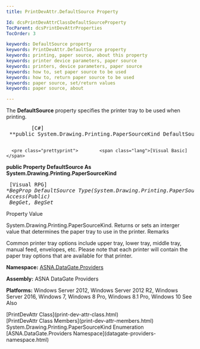 ```yaml
---
title: PrintDevAttr.DefaultSource Property

Id: dcsPrintDevAttrClassDefaultSourceProperty
TocParent: dcsPrintDevAttrProperties
TocOrder: 3

keywords: DefaultSource property
keywords: PrintDevAttr.DefaultSource property
keywords: printing, paper source, about this property
keywords: printer device parameters, paper source
keywords: printers, device parameters, paper source
keywords: how to, set paper source to be used
keywords: how to, return paper source to be used
keywords: paper source, set/return values
keywords: paper source, about

---
```


The **DefaultSource** property specifies the printer tray to be used when printing. 
<pre class="prettyprint">        <span class="lang">[C#]</span>
 **public System.Drawing.Printing.PaperSourceKind DefaultSource { get; set; }** 
      </pre>
      <pre class="prettyprint">        <span class="lang">[Visual Basic] </span>
 **public Property DefaultSource As System.Drawing.Printing.PaperSourceKind** 
      </pre>
      <pre class="prettyprint">        <span class="lang">[Visual RPG]</span>
 **BegProp DefaultSource Type(System.Drawing.Printing.PaperSourceKind) Access(*Public) <br />      BegGet,    BegSet** 
      </pre>

Property Value

System.Drawing.Printing.PaperSourceKind. Returns or sets an interger value that determines the paper tray to use in the printer. 
Remarks

Common printer tray options include upper tray, lower tray, middle tray, manual feed, envelopes, etc. Please note that each printer will contain the paper tray options that are available for that printer.

**Namespace:** [ ASNA.DataGate.Providers](datagate-providers-namespace.html) 

**Assembly:** ASNA DataGate Providers

**Platforms:** Windows Server 2012, Windows Server 2012 R2, Windows Server 2016, Windows 7, Windows 8 Pro, Windows 8.1 Pro, Windows 10
See Also

<dl />
      [PrintDevAttr Class](print-dev-attr-class.html)
      <br />
      [PrintDevAttr Class Members](print-dev-attr-members.html)
      <br />System.Drawing.Printing.PaperSourceKind Enumeration
      <br />[ASNA.DataGate.Providers Namespace](datagate-providers-namespace.html)

